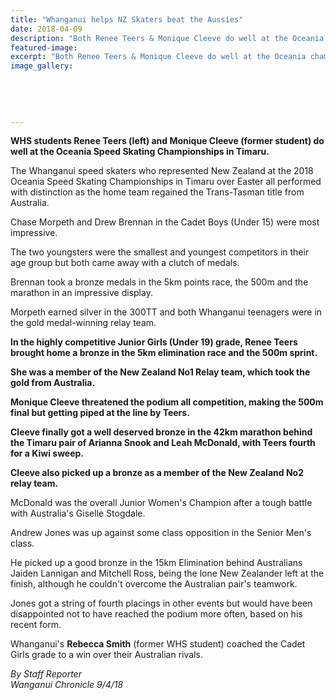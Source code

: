 ```yaml
---
title: "Whanganui helps NZ Skaters beat the Aussies"
date: 2018-04-09
description: "Both Renee Teers & Monique Cleeve do well at the Oceania champs in Timaru..."
featured-image: 
excerpt: "Both Renee Teers & Monique Cleeve do well at the Oceania champs in Timaru."
image_gallery:
	
	
	
	
	
---
```


<p class="element element-paragraph"><strong>WHS students Renee Teers (left) and Monique Cleeve (former student) do well at the Oceania Speed Skating Championships in Timaru.</strong></p>
<p class="element element-paragraph">The Whanganui speed skaters who represented New Zealand at the 2018 Oceania Speed Skating Championships in Timaru over Easter all performed with distinction as the home team regained the Trans-Tasman title from Australia.</p>
<p class="element element-paragraph">Chase Morpeth and Drew Brennan in the Cadet Boys (Under 15) were most impressive.</p>
<p class="element element-paragraph">The two youngsters were the smallest and youngest competitors in their age group but both came away with a clutch of medals.</p>
<p class="element element-paragraph">Brennan took a bronze medals in the 5km points race, the 500m and the marathon in an impressive display.</p>
<p class="element element-paragraph">Morpeth earned silver in the 300TT and both Whanganui teenagers were in the gold medal-winning relay team.</p>
<p class="element element-paragraph"><strong>In the highly competitive Junior Girls (Under 19) grade, Renee Teers brought home a bronze in the 5km elimination race and the 500m sprint.</strong></p>
<p class="element element-paragraph"><strong>She was a member of the New Zealand No1 Relay team, which took the gold from Australia.</strong></p>
<p class="element element-paragraph"><strong>Monique Cleeve threatened the podium all competition, making the 500m final but getting piped at the line by Teers.</strong></p>
<p class="element element-paragraph"><strong>Cleeve finally got a well deserved bronze in the 42km marathon behind the Timaru pair of Arianna Snook and Leah McDonald, with Teers fourth for a Kiwi sweep.</strong></p>
<p class="element element-paragraph"><strong>Cleeve also picked up a bronze as a member of the New Zealand No2 relay team.</strong></p>
<p class="element element-paragraph">McDonald was the overall Junior Women's Champion after a tough battle with Australia's Giselle Stogdale.</p>
<p class="element element-paragraph">Andrew Jones was up against some class opposition in the Senior Men's class.</p>
<p class="element element-paragraph">He picked up a good bronze in the 15km Elimination behind Australians Jaiden Lannigan and Mitchell Ross, being the lone New Zealander left at the finish, although he couldn't overcome the Australian pair's teamwork.</p>
<p class="element element-paragraph">Jones got a string of fourth placings in other events but would have been disappointed not to have reached the podium more often, based on his recent form.</p>
<p class="element element-paragraph">Whanganui's <strong>Rebecca Smith</strong>&nbsp;(former WHS student) coached the Cadet Girls grade to a win over their Australian rivals.</p>
<p class="element element-paragraph"><em>By Staff Reporter </em><br /><em>Wanganui Chronicle 9/4/18</em></p>

